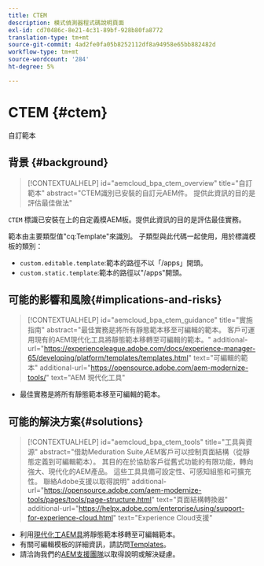 ```yaml
---
title: CTEM
description: 模式偵測器程式碼說明頁面
exl-id: cd70486c-8e21-4c31-89bf-928b80fa8772
translation-type: tm+mt
source-git-commit: 4ad2fe0fa05b8252112df8a94958e65bb882482d
workflow-type: tm+mt
source-wordcount: '284'
ht-degree: 5%

---
```


# CTEM {#ctem}

自訂範本

## 背景 {#background}

>[!CONTEXTUALHELP]
>id="aemcloud_bpa_ctem_overview"
>title="自訂範本"
>abstract="CTEM識別已安裝的自訂元AEM件。 提供此資訊的目的是評估最佳做法"

`CTEM` 標識已安裝在上的自定義模AEM板。提供此資訊的目的是評估最佳實務。

範本由主要類型值&quot;cq:Template&quot;來識別。 子類型與此代碼一起使用，用於標識模板的類別：

* `custom.editable.template`:範本的路徑不以「/apps」開頭。
* `custom.static.template`:範本的路徑以&quot;/apps&quot;開頭。

## 可能的影響和風險{#implications-and-risks}

>[!CONTEXTUALHELP]
>id="aemcloud_bpa_ctem_guidance"
>title="實施指南"
>abstract="最佳實務是將所有靜態範本移至可編輯的範本。 客戶可運用現有的AEM現代化工具將靜態範本移轉至可編輯的範本。"
>additional-url="https://experienceleague.adobe.com/docs/experience-manager-65/developing/platform/templates/templates.html" text="可編輯的範本"
>additional-url="https://opensource.adobe.com/aem-modernize-tools/" text="AEM 現代化工具"

* 最佳實務是將所有靜態範本移至可編輯的範本。

## 可能的解決方案{#solutions}

>[!CONTEXTUALHELP]
>id="aemcloud_bpa_ctem_tools"
>title="工具與資源"
>abstract="借助Meduration Suite,AEM客戶可以控制頁面結構（從靜態定義到可編輯範本）。 其目的在於協助客戶從舊式功能的有限功能，轉向強大、現代化的AEM產品。 這些工具具備可設定性、可感知組態和可擴充性。 聯絡Adobe支援以取得說明"
>additional-url="https://opensource.adobe.com/aem-modernize-tools/pages/tools/page-structure.html" text="頁面結構轉換器"
>additional-url="https://helpx.adobe.com/enterprise/using/support-for-experience-cloud.html" text="Experience Cloud支援"

* 利用[現代化工AEM具](https://opensource.adobe.com/aem-modernize-tools/)將靜態範本移轉至可編輯範本。
* 有關可編輯模板的詳細資訊，請訪問[Templates](https://experienceleague.adobe.com/docs/experience-manager-65/developing/platform/templates/templates.html)。
* 請洽詢我們的[AEM支援團隊](https://helpx.adobe.com/enterprise/using/support-for-experience-cloud.html)以取得說明或解決疑慮。
